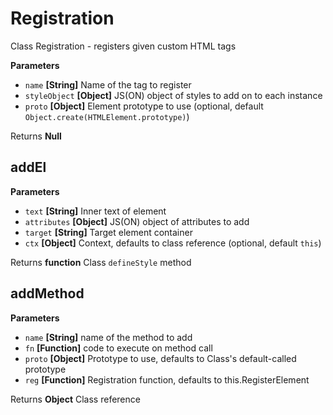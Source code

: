 # Registration

Class Registration - registers given custom HTML tags

**Parameters**

-   `name` **[String]** Name of the tag to register
-   `styleObject` **[Object]** JS(ON) object of styles to add on to each instance
-   `proto` **[Object]** Element prototype to use (optional, default `Object.create(HTMLElement.prototype)`)

Returns **Null** 

## addEl

**Parameters**

-   `text` **[String]** Inner text of element
-   `attributes` **[Object]** JS(ON) object of attributes to add
-   `target` **[String]** Target element container
-   `ctx` **[Object]** Context, defaults to class reference (optional, default `this`)

Returns **function** Class `defineStyle` method

## addMethod

**Parameters**

-   `name` **[String]** name of the method to add
-   `fn` **[Function]** code to execute on method call
-   `proto` **[Object]** Prototype to use, defaults to Class's default-called prototype
-   `reg` **[Function]** Registration function, defaults to this.RegisterElement

Returns **Object** Class reference
